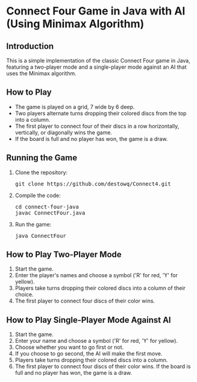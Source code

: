 
<body>
  <h1>Connect Four Game in Java with AI (Using Minimax Algorithm)</h1>

  <h2>Introduction</h2>
  <p>This is a simple implementation of the classic Connect Four game in Java, featuring a two-player mode and a single-player mode against an AI that uses the Minimax algorithm.</p>

  <h2>How to Play</h2>
  <ul>
    <li>The game is played on a grid, 7 wide by 6 deep.</li>
    <li>Two players alternate turns dropping their colored discs from the top into a column.</li>
    <li>The first player to connect four of their discs in a row horizontally, vertically, or diagonally wins the game.</li>
    <li>If the board is full and no player has won, the game is a draw.</li>
  </ul>

  <h2>Running the Game</h2>
  <ol>
    <li>Clone the repository:</li>
    <pre>git clone https://github.com/destowq/Connect4.git</pre>
    <li>Compile the code:</li>
    <pre>cd connect-four-java<br>javac ConnectFour.java</pre>
    <li>Run the game:</li>
    <pre>java ConnectFour</pre>
  </ol>

  <h2>How to Play Two-Player Mode</h2>
  <ol>
    <li>Start the game.</li>
    <li>Enter the player's names and choose a symbol ('R' for red, 'Y' for yellow).</li>
    <li>Players take turns dropping their colored discs into a column of their choice.</li>
    <li>The first player to connect four discs of their color wins.</li>
  </ol>

  <h2>How to Play Single-Player Mode Against AI</h2>
  <ol>
    <li>Start the game.</li>
    <li>Enter your name and choose a symbol ('R' for red, 'Y' for yellow).</li>
    <li>Choose whether you want to go first or not.</li>
    <li>If you choose to go second, the AI will make the first move.</li>
    <li>Players take turns dropping their colored discs into a column.</li>
    <li>The first player to connect four discs of their color wins. If the board is full and no player has won, the game is a draw.</li>
  </ol>
</body>
</html>


